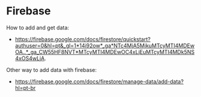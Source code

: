 # Firebase

How to add and get data:

- https://firebase.google.com/docs/firestore/quickstart?authuser=0&hl=pt&_gl=1*14i92ow*_ga*NTc4MjA5MjkuMTcyMTI4MDEwOA..*_ga_CW55HF8NVT*MTcyMTI4MDEwOC4xLjEuMTcyMTI4MDk5NS4xOS4wLjA.

Other way to add data with firebase:

- https://firebase.google.com/docs/firestore/manage-data/add-data?hl=pt-br
